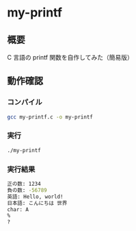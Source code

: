 # my-printf

## 概要

C 言語の printf 関数を自作してみた（簡易版）

## 動作確認

### コンパイル

```bash
gcc my-printf.c -o my-printf
```

### 実行

```bash
./my-printf
```

### 実行結果

```bash
正の数: 1234
負の数: -56789
英語: Hello, world!
日本語: こんにちは 世界
char: A
%
?
```
